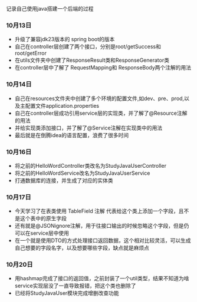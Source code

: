 记录自己使用java搭建一个后端的过程
    
### 10月13日

  - 升级了兼容jdk23版本的 spring boot的版本
  - 自己在controller层创建了两个接口，分别是root/getSuccess和root/getError
  - 在utils文件夹中创建了ResponseResult类和ResponseGenerator类
  - 在controller层中了解了 RequestMapping和 ResponseBody两个注解的用法

### 10月14日

 - 自己在resources文件夹中创建了多个环境的配置文件,如dev、pre、prod,以及主配置文件application.properties
 - 自己在controller层成功引用service层的实现类，并了解了@Resource注解的用法
 - 并给实现类添加接口，并了解了@Service注解在实现类中的用法
 - 最后就是在倒腾idea的语言配置，浪费了很多时间

### 10月16日

 - 将之前的HelloWordController类改名为StudyJavaUserController
 - 将之前的HelloWordService改名为StudyJavaUserService
 - 打通数据库的连接，并生成了对应的实体类

### 10月17日

 - 今天学习了在表类使用 TableField 注解 代表给这个类上添加一个字段，且不是这个表中的原生字段
 - 还有就是@JSONignore注解，用于往接口输出的时候忽略这个字段，但是仍可以在service层中使用
 - 在一个就是使用DTO的方式处理接口返回数据，这个相对比较灵活，可以生成自己想要的字段名字，以及想要哪些字段，缺点就是麻烦点

### 10月20日
 
- 用hashmap完成了接口的返回值，之前封装了一个util类型，结果不知道为啥service实现层没了一直导致报错，把这个类也删除了
- 已经将StudyJavaUser模块完成增删改查功能